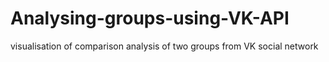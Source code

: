 # Analysing-groups-using-VK-API
visualisation of comparison analysis of two groups from VK social network
